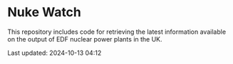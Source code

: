 # Nuke Watch

This repository includes code for retrieving the latest information available on the output of EDF nuclear power plants in the UK.

Last updated: 2024-10-13 04:12